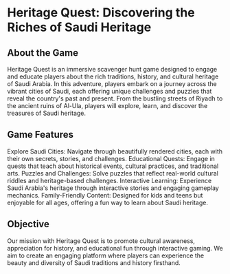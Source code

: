 # Heritage Quest: Discovering the Riches of Saudi Heritage
## About the Game
Heritage Quest is an immersive scavenger hunt game designed to engage and educate players about the rich traditions, history, and cultural heritage of Saudi Arabia. In this adventure, players embark on a journey across the vibrant cities of Saudi, each offering unique challenges and puzzles that reveal the country's past and present. From the bustling streets of Riyadh to the ancient ruins of Al-Ula, players will explore, learn, and discover the treasures of Saudi heritage.

## Game Features
Explore Saudi Cities: Navigate through beautifully rendered cities, each with their own secrets, stories, and challenges.
Educational Quests: Engage in quests that teach about historical events, cultural practices, and traditional arts.
Puzzles and Challenges: Solve puzzles that reflect real-world cultural riddles and heritage-based challenges.
Interactive Learning: Experience Saudi Arabia's heritage through interactive stories and engaging gameplay mechanics.
Family-Friendly Content: Designed for kids and teens but enjoyable for all ages, offering a fun way to learn about Saudi heritage.

## Objective
Our mission with Heritage Quest is to promote cultural awareness, appreciation for history, and educational fun through interactive gaming. We aim to create an engaging platform where players can experience the beauty and diversity of Saudi traditions and history firsthand.
